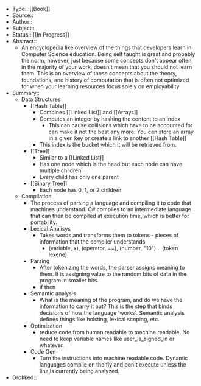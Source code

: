 - Type:: [[Book]]
- Source:: 
- Author:: 
- Subject::
- Status:: [[In Progress]] 
- Abstract::
    - An encyclopedia like overview of the things that developers learn in Computer Science education. Being self taught is great and probably the norm, however, just because some concepts don't appear often in the majority of your work, doesn't mean that you should not learn them. This is an overview of those concepts about the theory, foundations, and history of computation that is often not optimized for when your learning resources focus solely on employability. 
- Summary::
    - Data Structures
        - [[Hash Table]]
            - Combines [[Linked List]] and [[Arrays]]
            - Computes an integer by hashing the content to an index
                - This can cause collisions which have to be accounted for can make it not the best any more. You can store an array in a given key or create a link to another [[Hash Table]]
            - This index is the bucket which it will be retrieved from.
        - [[Tree]]
            - Similar to a [[Linked List]]
            - Has one node which is the head but each node can have multiple children
            - Every child has only one parent
        - [[Binary Tree]]
            - Each node has 0, 1, or 2 children
    - Compilation
        - The process of parsing a language and compiling it to code that machines understand. C# compiles to an intermediate language that can then be compiled at execution time, which is better for portability. 
        - Lexical Analisys 
            - Takes words and transforms them to tokens - pieces of information that the compiler understands. 
                - (variable, x), (operator, ==), (number, "10")... (token lexene)
        - Parsing
            - After tokenizing the words, the parser assigns meaning to them. It is assigning value to the random bits of data in the program in smaller bits.
            - if then
        - Semantic analysis
            - What is the meaning of the program, and do we have the information to carry it out? This is the step that binds decisions of how the language 'works'. Semantic analysis defines things like hoisting, lexical scoping, etc.
        - Optimization 
            - reduce code from human readable to machine readable. No need to keep variable names like user_is_signed_in or whatever. 
        -  Code Gen
            - Turn the instructions into machine readable code. Dynamic languages compile on the fly and don't execute unless the line is currently being analyzed. 
- Grokked::
